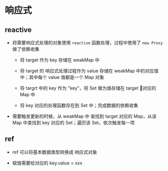 # 响应式

## reactive

- 将需要响应式处理的对象使用 `reactive` 函数处理，过程中使用了 `new Proxy` 做了依赖收集

  - 将 target 作为 key 存储在 weakMap 中

  - 将 target 的 响应式处理过程作为 value 存储在 weakMap 中的对应值中；其中每个 value 值都是一个 Map 对象

  - 将 targrt 中的 key 作为 "key"，将 Set 做为值存储在 target 对应的 Map 中

  - 将 key 对应的处理函数存在到 Set 中；完成数据的依赖收集

- 需要触发更新的时候，从 weakMap 中 查找到 target 对应的 Map，从该 Map 中查找到 key 对应的 Set；遍历该 Set，依次触发每一项

## ref

- ref 可以将基本数据类型转换成 响应式对象

- 赋值需要给对应的 key.value = xxx
